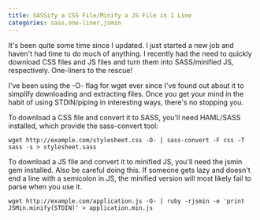 ```yaml
---
title: SASSify a CSS File/Minify a JS File in 1 Line
categories: sass,one-liner,jsmin
---
```


It's been quite some time since I updated. I just started a new job and haven't had time to do much of anything. I recently had the need to quickly download CSS files and JS files and turn them into SASS/minified JS, respectively. One-liners to the rescue!

I've been using the -O- flag for wget ever since I've found out about it to simplify downloading and extracting files. Once you get your mind in the habit of using STDIN/piping in interesting ways, there's no stopping you.

To download a CSS file and convert it to SASS, you'll need HAML/SASS installed, which provide the sass-convert tool:

    wget http://example.com/stylesheet.css -O- | sass-convert -F css -T sass -s > stylesheet.sass

To download a JS file and convert it to minified JS, you'll need the jsmin gem installed. Also be careful doing this. If someone gets lazy and doesn't end a line with a semicolon in JS, the minified version will most likely fail to parse when you use it.

    wget http://example.com/application.js -O- | ruby -rjsmin -e 'print JSMin.minify(STDIN)' > application.min.js